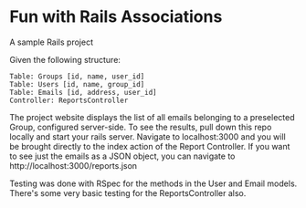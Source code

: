 # Fun with Rails Associations
A sample Rails project

Given the following structure:

    Table: Groups [id, name, user_id]
    Table: Users [id, name, group_id]
    Table: Emails [id, address, user_id]
    Controller: ReportsController

The project website displays the list of all emails belonging to a preselected Group, configured server-side.  To see the results, pull down this repo locally and start your rails server.  Navigate to localhost:3000 and you will be brought directly to the index action of the Report Controller.  If you want to see just the emails as a JSON object, you can navigate to http://localhost:3000/reports.json

Testing was done with RSpec for the methods in the User and Email models.  There's some very basic testing for the ReportsController also.